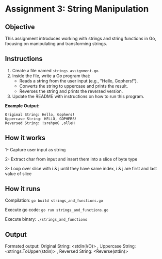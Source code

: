 # Assignment 3: String Manipulation

## Objective

This assignment introduces working with strings and string functions in Go, focusing on manipulating and transforming strings.

## Instructions

1. Create a file named `strings_assignment.go`.
2. Inside the file, write a Go program that:
   - Reads a string from the user input (e.g., "Hello, Gophers!").
   - Converts the string to uppercase and prints the result.
   - Reverses the string and prints the reversed version.
3. Update the README with instructions on how to run this program.

**Example Output:**

```
Original String: Hello, Gophers!
Uppercase String: HELLO, GOPHERS!
Reversed String: !srehpoG ,olleH
```

## How it works

1- Capture user input as string

2- Extract char from input and insert them into a slice of byte type
   
3- Loop over slice with i & j until they have same index, i & j are first and last value of slice
   
## How it runs

Compilation: `go build strings_and_functions.go`

Execute go code: `go run strings_and_functions.go`

Execute binary: `./strings_and_functions`

## Output

Formated output:
Original String: <stdin(I/O)> , Uppercase String: <strings.ToUpper(stdin)> , Reversed String: <Reverse(stdin)>
